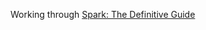 Working through [Spark: The Definitive Guide](https://www.amazon.com/Spark-Definitive-Guide-Processing-Simple/dp/1491912219/)
